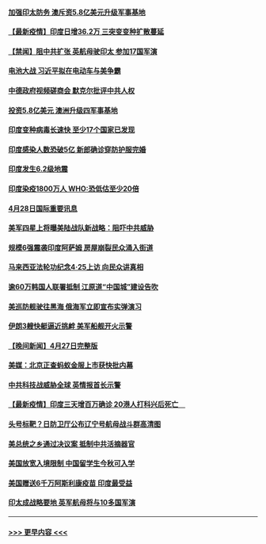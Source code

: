 #### [加强印太防务 澳斥资5.8亿美元升级军事基地](../pages/prog202/a103106213.md?t=04290252) 
#### [【最新疫情】印度日增36.2万 三突变变种扩散蔓延](../pages/prog202/a103106369.md?t=04290252) 
#### [【禁闻】阻中共扩张 英航母驶印太 参加17国军演](../pages/prog202/a103106336.md?t=04290252) 
#### [电池大战 习近平拟在电动车与美争霸](../pages/prog202/a103106340.md?t=04290252) 
#### [中德政府视频磋商会 默克尔批评中共人权](../pages/prog202/a103106333.md?t=04290252) 
#### [投资5.8亿美元 澳洲升级四军事基地](../pages/prog202/a103106313.md?t=04290252) 
#### [印度变种病毒长速快 至少17个国家已发现](../pages/prog202/a103106217.md?t=04290252) 
#### [印度感染人数恐破5亿 新郎确诊穿防护服完婚](../pages/prog202/a103106142.md?t=04290252) 
#### [印度发生6.2级地震](../pages/prog202/a103106119.md?t=04290252) 
#### [印度染疫1800万人 WHO:恐低估至少20倍](../pages/prog202/a103106072.md?t=04290252) 
#### [4月28日国际重要讯息](../pages/prog202/a103106079.md?t=04290252) 
#### [美军四星上将曝美陆战队新战略：阻吓中共威胁](../pages/prog202/a103106041.md?t=04290252) 
#### [规模6强震袭印度阿萨姆 房屋崩裂民众涌入街道](../pages/prog202/a103106032.md?t=04290252) 
#### [马来西亚法轮功纪念4‧25上访 向民众讲真相](../pages/prog202/a103105979.md?t=04290252) 
#### [逾60万韩国人联署抵制 江原道“中国城”建设告吹](../pages/prog202/a103105951.md?t=04290252) 
#### [美巡防舰驶往黑海 俄海军立即宣布实弹演习](../pages/prog202/a103105911.md?t=04290252) 
#### [伊朗3艘快艇逼近挑衅 美军船舰开火示警](../pages/prog202/a103105883.md?t=04290252) 
#### [【晚间新闻】4月27日完整版](../pages/prog202/a103105846.md?t=04290252) 
#### [美媒：北京正查蚂蚁金服上市获快批内幕](../pages/prog202/a103105857.md?t=04290252) 
#### [中共科技战威胁全球 英情报首长示警](../pages/prog202/a103105656.md?t=04290252) 
#### [【最新疫情】印度三天增百万确诊 20港人打科兴后死亡　](../pages/prog202/a103105577.md?t=04290252) 
#### [头号标靶？日防卫厅公布辽宁号航母战斗群高清图](../pages/prog202/a103105738.md?t=04290252) 
#### [美总统之乡通过决议案 抵制中共活摘器官](../pages/prog202/a103105699.md?t=04290252) 
#### [美国放宽入境限制 中国留学生今秋可入学](../pages/prog202/a103105671.md?t=04290252) 
#### [美国赠送6千万阿斯利康疫苗 印度最受益](../pages/prog202/a103105666.md?t=04290252) 
#### [印太成战略要地 英军航母将与10多国军演](../pages/prog202/a103105649.md?t=04290252) 

----
#### [ >>> 更早内容 <<< ](../indexes/prog202-earlier.md)
